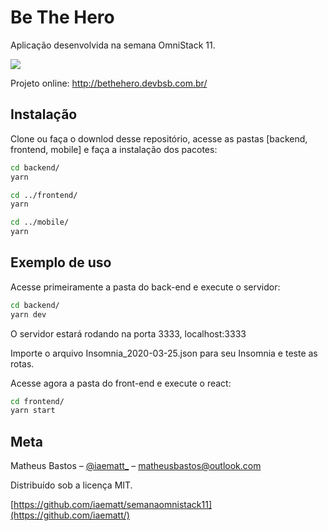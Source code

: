 # Be The Hero

Aplicação desenvolvida na semana OmniStack 11.

![](https://uploadpost133.s3.amazonaws.com/405c0378e7cf4566c70fd7d7e4765864-be-the-hero.png)

Projeto online: http://bethehero.devbsb.com.br/

## Instalação

Clone ou faça o downlod desse repositório, acesse as pastas [backend, frontend, mobile] e faça a instalação dos pacotes:

```bash
cd backend/
yarn
```

```bash
cd ../frontend/
yarn
```

```bash
cd ../mobile/
yarn
```

## Exemplo de uso

Acesse primeiramente a pasta do back-end e execute o servidor:

```bash
cd backend/
yarn dev
```

O servidor estará rodando na porta 3333, localhost:3333

Importe o arquivo Insomnia_2020-03-25.json para seu Insomnia e teste as rotas.

Acesse agora a pasta do front-end e execute o react:

```bash
cd frontend/
yarn start
```

## Meta

Matheus Bastos – [@iaematt\_](https://instagram.com/iaematt_) – matheusbastos@outlook.com

Distribuído sob a licença MIT.

[https://github.com/iaematt/semanaomnistack11](https://github.com/iaematt/)
